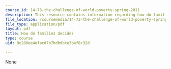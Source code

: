 ```yaml
---
course_id: 14-73-the-challenge-of-world-poverty-spring-2011
description: This resource contains information regarding how do families decide?
file_location: /coursemedia/14-73-the-challenge-of-world-poverty-spring-2011/0c280ee4efacd7b7bdbdbce3b4f8c32d_MIT14_73S11_Lec13_slides.pdf
file_type: application/pdf
layout: pdf
title: How do families decide?
type: course
uid: 0c280ee4efacd7b7bdbdbce3b4f8c32d

---
```

None